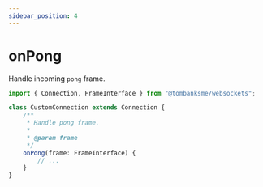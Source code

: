 ```yaml
---
sidebar_position: 4
---
```


# onPong

Handle incoming `pong` frame.

```typescript title='/src/CustomConnection.ts'
import { Connection, FrameInterface } from "@tombanksme/websockets";

class CustomConnection extends Connection {
	/**
	 * Handle pong frame.
	 *
	 * @param frame
	 */
	onPong(frame: FrameInterface) {
		// ...
	}
}
```
